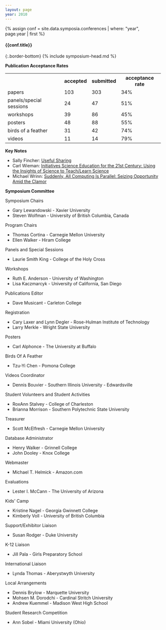 ```yaml
---
layout: page
year: 2010
---
```

{% assign conf = site.data.symposia.conferences | where: "year", page.year | first %}
#### {{conf.title}}
{:.border-bottom}
{% include symposium-head.md %}


**Publication Acceptance Rates**
<table class="table table-hover table-sm"><tbody><tr><th></th>
<th>accepted</th>
<th>submitted</th>
<th>acceptance rate</th>
</tr><tr><td>papers</td>
<td> 103</td>
<td> 303</td>
<td> 34%</td>
</tr><tr><td>panels/special sessions</td>
<td> 24</td>
<td> 47</td>
<td> 51%</td>
</tr><tr><td>workshops</td>
<td> 39</td>
<td> 86</td>
<td> 45%</td>
</tr><tr><td>posters</td>
<td> 48</td>
<td> 88</td>
<td> 55%</td>
</tr><tr><td>birds of a feather</td>
<td> 31</td>
<td> 42</td>
<td> 74%</td>
</tr><tr><td>videos</td>
<td> 11</td>
<td> 14</td>
<td> 79%</td>
</tr></tbody></table>


**Key Notes**

-   Sally Fincher: [Useful
    Sharing](http://dl.acm.org/citation.cfm?id=1734265&CFID=442502926&CFTOKEN=81515461)
-   Carl Wieman: [Initiatives Science Education for the 21st Century:
    Using the Insights of Science to Teach/Learn
    Science](http://dl.acm.org/citation.cfm?id=1734333&CFID=442502926&CFTOKEN=81515461)
-   Michael Wrinn: [Suddenly, All Computing Is Parallel: Seizing
    Opportunity Amid the
    Clamor](http://dl.acm.org/citation.cfm?id=1734453&CFID=442502926&CFTOKEN=81515461)

**Symposium Committee**

Symposium Chairs

-   Gary Lewandowski - Xavier University
-   Steven Wolfman - University of British Columbia, Canada

Program Chairs

-   Thomas Cortina - Carnegie Mellon University
-   Ellen Walker - Hiram College

Panels and Special Sessions

-   Laurie Smith King - College of the Holy Cross

Workshops

-   Ruth E. Anderson - University of Washington
-   Lisa Kaczmarcyk - University of California, San Diego

Publications Editor

-   Dave Musicant - Carleton College

Registration

-   Cary Laxer and Lynn Degler - Rose-Hulman Institute of Technology
-   Larry Merkle - Wright State University

Posters

-   Carl Alphonce - The University at Buffalo

Birds Of A Feather

-   Tzu-Yi Chen - Pomona College

Videos Coordinator

-   Dennis Bouvier - Southern Illinois University - Edwardsville

Student Volunteers and Student Activities

-   RoxAnn Stalvey - College of Charleston
-   Brianna Morrison - Southern Polytechnic State University

Treasurer

-   Scott McElfresh - Carnegie Mellon University

Database Administrator

-   Henry Walker - Grinnell College
-   John Dooley - Knox College

Webmaster

-   Michael T. Helmick - Amazon.com

Evaluations

-   Lester I. McCann - The University of Arizona

Kids\' Camp

-   Kristine Nagel - Georgia Gwinnett College
-   Kimberly Voll - University of British Columbia

Support/Exhibitor Liaison

-   Susan Rodger - Duke University

K-12 Liaison

-   Jill Pala - Girls Preparatory School

International Liaison

-   Lynda Thomas - Aberystwyth University

Local Arrangements

-   Dennis Brylow - Marquette University
-   Mohsen M. Dorodchi - Cardinal Stritch University
-   Andrew Kuemmel - Madison West High School

Student Research Competition

-   Ann Sobel - Miami University (Ohio)
